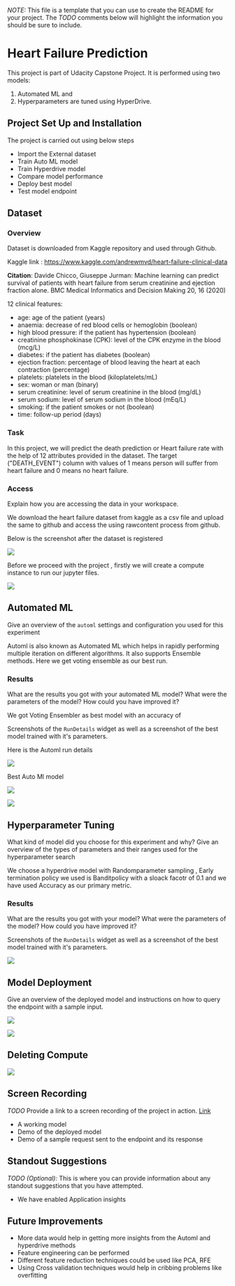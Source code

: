 *NOTE:* This file is a template that you can use to create the README for your project. The *TODO* comments below will highlight the information you should be sure to include.

# Heart Failure Prediction

This project is part of Udacity Capstone Project.  It is performed using two models:

1. Automated ML and
2. Hyperparameters are tuned using HyperDrive.

## Project Set Up and Installation

The project is carried out using below steps

- Import the External dataset
- Train Auto ML model
- Train Hyperdrive model
- Compare model performance
- Deploy best model
- Test model endpoint

## Dataset

### Overview

Dataset is downloaded from Kaggle repository and used through Github.

Kaggle link : https://www.kaggle.com/andrewmvd/heart-failure-clinical-data

**Citation**: Davide Chicco, Giuseppe Jurman: Machine learning can predict survival of patients with heart failure from serum creatinine and ejection fraction alone. BMC Medical Informatics and Decision Making 20, 16 (2020)

12 clinical features:

- age: age of the patient (years)
- anaemia: decrease of red blood cells or hemoglobin (boolean)
- high blood pressure: if the patient has hypertension (boolean)
- creatinine phosphokinase (CPK): level of the CPK enzyme in the blood (mcg/L)
- diabetes: if the patient has diabetes (boolean)
- ejection fraction: percentage of blood leaving the heart at each contraction (percentage)
- platelets: platelets in the blood (kiloplatelets/mL)
- sex: woman or man (binary)
- serum creatinine: level of serum creatinine in the blood (mg/dL)
- serum sodium: level of serum sodium in the blood (mEq/L)
- smoking: if the patient smokes or not (boolean)
- time: follow-up period (days)

### Task

In this project, we will predict the death prediction or Heart failure rate with the help of 12 attributes provided in the dataset. The target ("DEATH_EVENT") column with values of 1 means person will suffer from heart failure and 0 means no heart failure.


### Access
 Explain how you are accessing the data in your workspace.

We download the heart failure dataset from kaggle as a csv file and upload the same to github and access the using rawcontent process from github.

Below is the screenshot after the dataset is registered

![](https://github.com/Aishwaryasasanapuri/Udacity---AzureML-Capstone-project/blob/main/Screenshots/Dataset.JPG)

Before we proceed with the project , firstly we will create a compute instance to run our jupyter files. 

![](https://github.com/Aishwaryasasanapuri/Udacity---AzureML-Capstone-project/blob/main/Screenshots/Capture.JPG)

## Automated ML
 Give an overview of the `automl` settings and configuration you used for this experiment

Automl is also known as Automated ML which helps in rapidly performing multiple iteration on different algorithms. It also supports Ensemble methods. Here we get voting ensemble as our best run.

### Results
 What are the results you got with your automated ML model? What were the parameters of the model? How could you have improved it?

We got Voting Ensembler as best model with an accuracy of 

Screenshots of the `RunDetails` widget as well as a screenshot of the best model trained with it's parameters.

Here is the Automl run details

![](https://github.com/Aishwaryasasanapuri/Udacity---AzureML-Capstone-project/blob/main/Screenshots/Automl_runs.JPG)

Best Auto Ml model

![](https://github.com/Aishwaryasasanapuri/Udacity---AzureML-Capstone-project/blob/main/Screenshots/Aml_bestmodel.JPG)

![](https://github.com/Aishwaryasasanapuri/Udacity---AzureML-Capstone-project/blob/main/Screenshots/voting%20ensembler.JPG)


## Hyperparameter Tuning
 What kind of model did you choose for this experiment and why? Give an overview of the types of parameters and their ranges used for the hyperparameter search

We choose a hyperdrive model with Randomparameter sampling , Early termination policy we used is Banditpolicy with a sloack facotr of 0.1 and we have used Accuracy as our primary metric.

### Results
What are the results you got with your model? What were the parameters of the model? How could you have improved it?

Screenshots of the `RunDetails` widget as well as a screenshot of the best model trained with it's parameters.

![](https://github.com/Aishwaryasasanapuri/Udacity---AzureML-Capstone-project/blob/main/Screenshots/hyperparameter_run.JPG)

## Model Deployment
 Give an overview of the deployed model and instructions on how to query the endpoint with a sample input.
 
![](https://github.com/Aishwaryasasanapuri/Udacity---AzureML-Capstone-project/blob/main/Screenshots/Screenshots/hd_endpoint.JPG)
 
![](https://github.com/Aishwaryasasanapuri/Udacity---AzureML-Capstone-project/blob/main/Screenshots/hd_endpoint2.JPG)

## Deleting Compute

![](https://github.com/Aishwaryasasanapuri/Udacity---AzureML-Capstone-project/blob/main/Screenshots/deleting_compute.JPG)

## Screen Recording
*TODO* Provide a link to a screen recording of the project in action. [Link](https://youtu.be/YTVtDq_TgsQ)

- A working model
- Demo of the deployed  model
- Demo of a sample request sent to the endpoint and its response

## Standout Suggestions
*TODO (Optional):* This is where you can provide information about any standout suggestions that you have attempted.

- We have enabled Application insights

## Future Improvements

- More data would help in getting more insights from the Automl and hyperdrive methods
- Feature engineering can be performed
- Different feature reduction techniques could be used like PCA, RFE 
- Using Cross validation techniques would help in cribbing problems like overfitting
